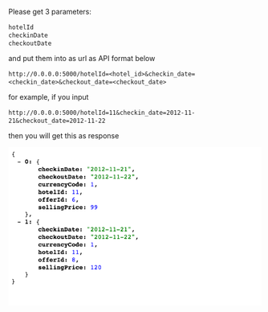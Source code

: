 

Please get 3 parameters:

```
hotelId
checkinDate
checkoutDate 
```

and put them into as url as API format below 

```
http://0.0.0.0:5000/hotelId=<hotel_id>&checkin_date=<checkin_date>&checkout_date=<checkout_date>

```


for example, if you input 

```
http://0.0.0.0:5000/hotelId=11&checkin_date=2012-11-21&checkout_date=2012-11-22
```

then you will get this as response 


 ![image](https://github.com/yennanliu/HQ_test/blob/master/API-endpoint/Screen%20Shot%202016-08-05%20at%2011.34.24%20AM.png)
